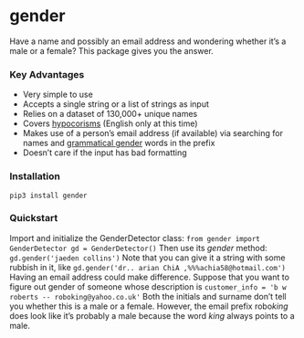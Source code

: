 # gender
Have a name and possibly an email address and wondering whether it’s a male or a female? This package gives you the answer. 

### Key Advantages

* Very simple to use
* Accepts a single string or a list of strings as input
* Relies on a dataset of 130,000+ unique names
* Covers [hypocorisms](https://en.wikipedia.org/wiki/Hypocorism) (English only at this time)
* Makes use of a person’s email address (if available) via searching for names and [grammatical gender](https://en.wikipedia.org/wiki/Grammatical_gender) words in the prefix
* Doesn’t care if the input has bad formatting

### Installation
`pip3 install gender`

### Quickstart
Import and initialize the GenderDetector class:
`from gender import GenderDetector
gd = GenderDetector()`
Then use its *gender* method:
`gd.gender('jaeden collins')`
Note that you can give it a string with some rubbish in it, like
`gd.gender('dr.. arian ChiA ,%%%achia58@hotmail.com')`
Having an email address could make difference. Suppose that you want to figure out gender of someone whose description is 
`customer_info = 'b w roberts -- roboking@yahoo.co.uk'`
Both the initials and surname don’t tell you whether this is a male or a female. However, the email prefix robo*king* does look like it’s probably a male because the word *king* always points to a male.